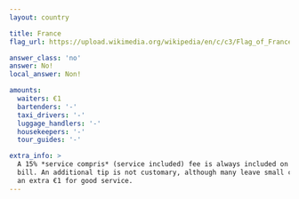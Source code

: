 ```yaml
---
layout: country

title: France
flag_url: https://upload.wikimedia.org/wikipedia/en/c/c3/Flag_of_France.svg

answer_class: 'no'
answer: No!
local_answer: Non!

amounts:
  waiters: €1
  bartenders: '-'
  taxi_drivers: '-'
  luggage_handlers: '-'
  housekeepers: '-'
  tour_guides: '-'

extra_info: >
  A 15% *service compris* (service included) fee is always included on your
  bill. An additional tip is not customary, although many leave small change or
  an extra €1 for good service.
---
```

